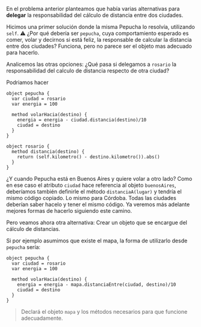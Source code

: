 En el problema anterior planteamos que había varias alternativas para **delegar** la responsabilidad del cálculo de distancia entre dos ciudades.

Hicimos una primer solución donde la misma Pepucha lo resolvía, utilizando `self`. :warning: ¿Por qué debería ser `pepucha`, cuya comportamiento esperado es comer, volar y decirnos si está feliz, la responsable de calcular la distancia entre dos ciudades? Funciona, pero no parece ser el objeto mas adecuado para hacerlo.

Analicemos las otras opciones: ¿Qué pasa si delegamos a `rosario` la responsabilidad del calculo de distancia respecto de otra ciudad?

Podriamos hacer 

```wollok
object pepucha {
  var ciudad = rosario
  var energia = 100
  
  method volarHacia(destino) {
    energia = energia - ciudad.distancia(destino)/10
    ciudad = destino
  }
}

object rosario {
  method distancia(destino) {
    return (self.kilometro() - destino.kilometro()).abs()
  }
}  
```

¿Y cuando Pepucha está en Buenos Aires y quiere volar a otro lado? Como en ese caso el atributo `ciudad` hace referencia al objeto `buenosAires`, deberíamos también definirle el método `distanciaA(lugar)` y tendría el mismo código copiado. 
Lo mismo para Córdoba. Todas las ciudades deberían saber hacelo y tener el mismo código. Ya veremos más adelante mejores formas de hacerlo siguiendo este camino.  

Pero veamos ahora otra alternativa: Crear un objeto que se encargue del cálculo de distancias.


Si por ejemplo asumimos que existe el mapa, la forma de utilizarlo desde `pepucha` sería:

```wollok
object pepucha {
  var ciudad = rosario
  var energia = 100
  
  method volarHacia(destino) {
    energia = energia - mapa.distanciaEntre(ciudad, destino)/10
    ciudad = destino
  }
}
```

> Declará el objeto `mapa` y los métodos necesarios para que funcione adecuadamente.

